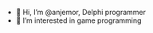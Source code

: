 - 👋 Hi, I’m @anjemor, Delphi programmer
- 👀 I’m interested in game programming


<!---
anjemor/anjemor is a ✨ special ✨ repository because its `README.md` (this file) appears on your GitHub profile.
You can click the Preview link to take a look at your changes.
--->
